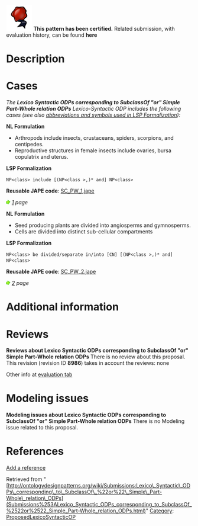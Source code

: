[![](../images/thumb/b/b5/Certified.png/70px-Certified.png)](../Image/Certified.png.md "Certified.png") __This pattern has been certified.__
Related submission, with evaluation history, can be found __here__





#  Description


  




#  Cases


_The __Lexico Syntactic ODPs corresponding to SubclassOf "or" Simple Part-Whole relation ODPs__ Lexico-Syntactic ODP includes the following cases (see also [abbreviations and symbols used in LSP Formalization](../Community/LSPSymbols.md "Community:LSPSymbols")):_


  






__NL Formulation__



* Arthropods include insects, crustaceans, spiders, scorpions, and centipedes.
* Reproductive structures in female insects include ovaries, bursa copulatrix and uterus.


__LSP Formalization__




```
NP<class> include [(NP<class >,)* and] NP<class>

```

__Reusable JAPE code__: [SC\_PW\_1.jape](../images/9/93/SC_PW_1.jape "SC PW 1.jape")





[![](../images/thumb/8/87/ArrowRight.gif/11px-ArrowRight.gif)](../Image/ArrowRight.gif.md "ArrowRight.gif") _[1](Submissions%253ALexico_Syntactic_ODPs_corresponding_to_SubclassOf_%2522or%2522_Simple_Part-Whole_relation_ODPs/1.html "Submissions:Lexico Syntactic ODPs corresponding to SubclassOf \"or\" Simple Part-Whole relation ODPs/1") page_





__NL Formulation__



* Seed producing plants are divided into angiosperms and gymnosperms.
* Cells are divided into distinct sub-cellular compartments


__LSP Formalization__




```
NP<class> be divided/separate in/into [CN] [(NP<class >,)* and] NP<class>

```

__Reusable JAPE code__: [SC\_PW\_2.jape](../images/3/3b/SC_PW_2.jape "SC PW 2.jape")





[![](../images/thumb/8/87/ArrowRight.gif/11px-ArrowRight.gif)](../Image/ArrowRight.gif.md "ArrowRight.gif") _[2](Submissions%253ALexico_Syntactic_ODPs_corresponding_to_SubclassOf_%2522or%2522_Simple_Part-Whole_relation_ODPs/2.html "Submissions:Lexico Syntactic ODPs corresponding to SubclassOf \"or\" Simple Part-Whole relation ODPs/2") page_



#  Additional information


#  Reviews



__Reviews about Lexico Syntactic ODPs corresponding to SubclassOf "or" Simple Part-Whole relation ODPs__
There is no review about this proposal.
This revision (revision ID __8986__) takes in account the reviews: none


Other info at [evaluation tab](http://ontologydesignpatterns.org/wiki/index.php?title=Submissions:Lexico_Syntactic_ODPs_corresponding_to_SubclassOf_%22or%22_Simple_Part-Whole_relation_ODPs&action=evaluation "http://ontologydesignpatterns.org/wiki/index.php?title=Submissions:Lexico_Syntactic_ODPs_corresponding_to_SubclassOf_%22or%22_Simple_Part-Whole_relation_ODPs&action=evaluation")




  




#  Modeling issues



__Modeling issues about Lexico Syntactic ODPs corresponding to SubclassOf "or" Simple Part-Whole relation ODPs__
There is no Modeling issue related to this proposal.




  




#  References


[Add a reference](index.php@title=Odp%253AAdd_reference&subject=Submissions%253ALexico+Syntactic+ODPs+corresponding+to+SubclassOf+&quot%3Bor&quot%3B+Simple+Part-Whole+relation+ODPs.html "http://ontologydesignpatterns.org/wiki/index.php?title=Odp:Add_reference&subject=Submissions%3ALexico+Syntactic+ODPs+corresponding+to+SubclassOf+%26quot%3Bor%26quot%3B+Simple+Part-Whole+relation+ODPs")


  






Retrieved from "[http://ontologydesignpatterns.org/wiki/Submissions:Lexico\_Syntactic\_ODPs\_corresponding\_to\_SubclassOf\_%22or%22\_Simple\_Part-Whole\_relation\_ODPs](Submissions%253ALexico_Syntactic_ODPs_corresponding_to_SubclassOf_%2522or%2522_Simple_Part-Whole_relation_ODPs.html)"
 [Category](http://ontologydesignpatterns.org/wiki/Special:Categories "Special:Categories"): [ProposedLexicoSyntacticOP](../Category/ProposedLexicoSyntacticOP.md "Category:ProposedLexicoSyntacticOP")